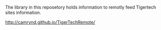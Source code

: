 The library in this reposetory holds information to remotly feed Tigertech sites information.

http://camrynd.github.io/TigerTechRemote/
